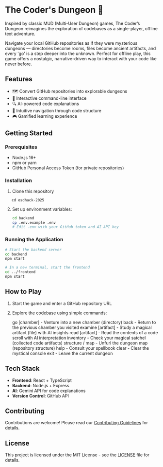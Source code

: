 # The Coder's Dungeon 🏰

Inspired by classic MUD (Multi-User Dungeon) games, The Coder’s Dungeon reimagines the exploration of codebases as a single-player, offline text adventure.

Navigate your local GitHub repositories as if they were mysterious dungeons — directories become rooms, files become ancient artifacts, and every 'go' is a step deeper into the unknown. Perfect for offline play, this game offers a nostalgic, narrative-driven way to interact with your code like never before.

## Features

- 🗺️ Convert GitHub repositories into explorable dungeons
- 📜 Interactive command-line interface
- 🔍 AI-powered code explanations
- 🧭 Intuitive navigation through code structure
- 🎮 Gamified learning experience

## Getting Started

### Prerequisites
- Node.js 16+
- npm or yarn
- GitHub Personal Access Token (for private repositories)

### Installation
1. Clone this repository
```
   cd osdhack-2025
```

2. Set up environment variables:
   ```bash
   cd backend
   cp .env.example .env
   # Edit .env with your GitHub token and AI API key
   ```

### Running the Application
```bash
# Start the backend server
cd backend
npm start

# In a new terminal, start the frontend
cd ../frontend
npm start
```

## How to Play

1. Start the game and enter a GitHub repository URL
2. Explore the codebase using simple commands:

   go [chamber]           - Venture into a new chamber (directory)
   back                   - Return to the previous chamber you visited
   examine [artifact]     - Study a magical artifact (file) with AI insights
   read [artifact]        - Read the contents of a code scroll with AI interpretation
   inventory              - Check your magical satchel (collected code artifacts)
   structure / map        - Unfurl the dungeon map (repository structure)
   help                   - Consult your spellbook
   clear                  - Clear the mystical console
   exit                   - Leave the current dungeon


## Tech Stack

- **Frontend**: React + TypeScript
- **Backend**: Node.js + Express
- **AI**: Gemini API for code explanations
- **Version Control**: GitHub API

## Contributing

Contributions are welcome! Please read our [Contributing Guidelines](CONTRIBUTING.md) for details.

## License

This project is licensed under the MIT License - see the [LICENSE](LICENSE) file for details.

